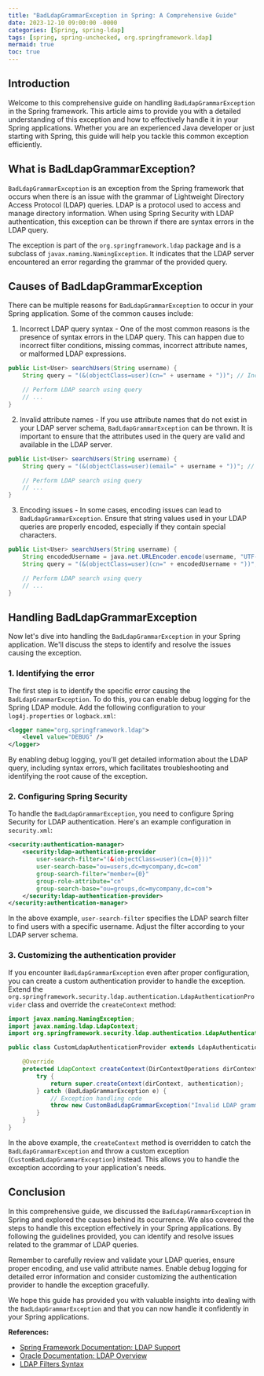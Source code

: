 ```yaml
---
title: "BadLdapGrammarException in Spring: A Comprehensive Guide"
date: 2023-12-10 09:00:00 -0000
categories: [Spring, spring-ldap]
tags: [spring, spring-unchecked, org.springframework.ldap]
mermaid: true
toc: true
---
```


## Introduction

Welcome to this comprehensive guide on handling `BadLdapGrammarException` in the Spring framework. This article aims to provide you with a detailed understanding of this exception and how to effectively handle it in your Spring applications. Whether you are an experienced Java developer or just starting with Spring, this guide will help you tackle this common exception efficiently.

## What is BadLdapGrammarException?

`BadLdapGrammarException` is an exception from the Spring framework that occurs when there is an issue with the grammar of Lightweight Directory Access Protocol (LDAP) queries. LDAP is a protocol used to access and manage directory information. When using Spring Security with LDAP authentication, this exception can be thrown if there are syntax errors in the LDAP query.

The exception is part of the `org.springframework.ldap` package and is a subclass of `javax.naming.NamingException`. It indicates that the LDAP server encountered an error regarding the grammar of the provided query.


## Causes of BadLdapGrammarException

There can be multiple reasons for `BadLdapGrammarException` to occur in your Spring application. Some of the common causes include:

1. Incorrect LDAP query syntax - One of the most common reasons is the presence of syntax errors in the LDAP query. This can happen due to incorrect filter conditions, missing commas, incorrect attribute names, or malformed LDAP expressions.

```java
public List<User> searchUsers(String username) {
    String query = "(&(objectClass=user)(cn=" + username + "))"; // Incorrect query

    // Perform LDAP search using query
    // ...
}
```

2. Invalid attribute names - If you use attribute names that do not exist in your LDAP server schema, `BadLdapGrammarException` can be thrown. It is important to ensure that the attributes used in the query are valid and available in the LDAP server.

```java
public List<User> searchUsers(String username) {
    String query = "(&(objectClass=user)(email=" + username + "))"; // Invalid attribute

    // Perform LDAP search using query
    // ...
}
```

3. Encoding issues - In some cases, encoding issues can lead to `BadLdapGrammarException`. Ensure that string values used in your LDAP queries are properly encoded, especially if they contain special characters.

```java
public List<User> searchUsers(String username) {
    String encodedUsername = java.net.URLEncoder.encode(username, "UTF-8");
    String query = "(&(objectClass=user)(cn=" + encodedUsername + "))";

    // Perform LDAP search using query
    // ...
}
```

## Handling BadLdapGrammarException

Now let's dive into handling the `BadLdapGrammarException` in your Spring application. We'll discuss the steps to identify and resolve the issues causing the exception.

### 1. Identifying the error

The first step is to identify the specific error causing the `BadLdapGrammarException`. To do this, you can enable debug logging for the Spring LDAP module. Add the following configuration to your `log4j.properties` or `logback.xml`:

```xml
<logger name="org.springframework.ldap">
    <level value="DEBUG" />
</logger>
```

By enabling debug logging, you'll get detailed information about the LDAP query, including syntax errors, which facilitates troubleshooting and identifying the root cause of the exception.

### 2. Configuring Spring Security

To handle the `BadLdapGrammarException`, you need to configure Spring Security for LDAP authentication. Here's an example configuration in `security.xml`:

```xml
<security:authentication-manager>
    <security:ldap-authentication-provider
        user-search-filter="(&(objectClass=user)(cn={0}))"
        user-search-base="ou=users,dc=mycompany,dc=com"
        group-search-filter="member={0}"
        group-role-attribute="cn"
        group-search-base="ou=groups,dc=mycompany,dc=com">
    </security:ldap-authentication-provider>
</security:authentication-manager>
```

In the above example, `user-search-filter` specifies the LDAP search filter to find users with a specific username. Adjust the filter according to your LDAP server schema.

### 3. Customizing the authentication provider

If you encounter `BadLdapGrammarException` even after proper configuration, you can create a custom authentication provider to handle the exception. Extend the `org.springframework.security.ldap.authentication.LdapAuthenticationProvider` class and override the `createContext` method:

```java
import javax.naming.NamingException;
import javax.naming.ldap.LdapContext;
import org.springframework.security.ldap.authentication.LdapAuthenticationProvider;

public class CustomLdapAuthenticationProvider extends LdapAuthenticationProvider {

    @Override
    protected LdapContext createContext(DirContextOperations dirContext, boolean authentication) throws NamingException {
        try {
            return super.createContext(dirContext, authentication);
        } catch (BadLdapGrammarException e) {
            // Exception handling code
            throw new CustomBadLdapGrammarException("Invalid LDAP grammar", e);
        }
    }
}
```

In the above example, the `createContext` method is overridden to catch the `BadLdapGrammarException` and throw a custom exception (`CustomBadLdapGrammarException`) instead. This allows you to handle the exception according to your application's needs.


## Conclusion

In this comprehensive guide, we discussed the `BadLdapGrammarException` in Spring and explored the causes behind its occurrence. We also covered the steps to handle this exception effectively in your Spring applications. By following the guidelines provided, you can identify and resolve issues related to the grammar of LDAP queries.

Remember to carefully review and validate your LDAP queries, ensure proper encoding, and use valid attribute names. Enable debug logging for detailed error information and consider customizing the authentication provider to handle the exception gracefully.

We hope this guide has provided you with valuable insights into dealing with the `BadLdapGrammarException` and that you can now handle it confidently in your Spring applications.

**References:**
- [Spring Framework Documentation: LDAP Support](https://docs.spring.io/spring-framework/docs/current/reference/html/integration.html#ldap)
- [Oracle Documentation: LDAP Overview](https://docs.oracle.com/en/database/oracle/oracle-database/21/adfns/ldap-overview.html)
- [LDAP Filters Syntax](https://ldapwiki.com/wiki/LdapFilter)
